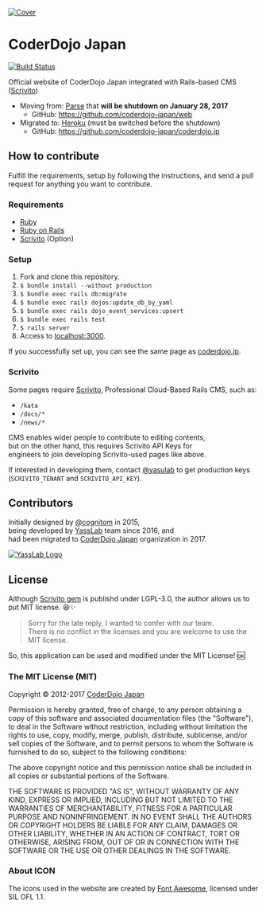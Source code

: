 [![Cover](https://raw.githubusercontent.com/coderdojo-japan/coderdojo.jp/master/public/cover.png)](https://coderdojo.jp/)

# CoderDojo Japan

[![Build Status](https://travis-ci.org/coderdojo-japan/coderdojo.jp.svg?branch=master)](https://travis-ci.org/coderdojo-japan/coderdojo.jp#)

Official website of CoderDojo Japan integrated with Rails-based CMS ([Scrivito](https://scrivito.com/))

- Moving from: [Parse](http://parse.com/) that __will be shutdown on January 28, 2017__
  - GitHub: https://github.com/coderdojo-japan/web
- Migrated to: [Heroku](http://heroku.com/) (must be switched before the shutdown)
  - GitHub: https://github.com/coderdojo-japan/coderdojo.jp

## How to contribute

Fulfill the requirements, setup by following the instructions, and send a pull request for anything you want to contribute.

### Requirements

- [Ruby](http://ruby-lang.org/)
- [Ruby on Rails](http://rubyonrails.org/)
- [Scrivito](https://scrivito.com/) (Option)

### Setup 

1. Fork and clone this repository.
1. `$ bundle install --without production`
1. `$ bundle exec rails db:migrate`
1. `$ bundle exec rails dojos:update_db_by_yaml`
1. `$ bundle exec rails dojo_event_services:upsert`
1. `$ bundle exec rails test`
1. `$ rails server`
1. Access to [localhost:3000](http://localhost:3000).

If you successfully set up, you can see the same page as [coderdojo.jp](http://coderdojo.jp).

### Scrivito

Some pages require [Scrivito](https://scrivito.com/), Professional Cloud-Based Rails CMS, such as:

- `/kata`
- `/docs/*`
- `/news/*`

CMS enables wider people to contribute to editing contents,   
but on the other hand, this requires Scrivito API Keys for    
engineers to join developing Scrivito-used pages like above.

If interested in developing them, contact [@yasulab](https://github.com/yasulab) to
get production keys (`SCRIVITO_TENANT` and `SCRIVITO_API_KEY`).


## Contributors

Initially designed by [@cognitom](https://github.com/cognitom) in 2015,   
being developed by [YassLab](https://yasslab.jp/) team since 2016, and   
had been migrated to [CoderDojo Japan](http://github.com/coderdojo-japan) organization in 2017.

[![YassLab Logo](https://yasslab.jp/img/logo_800x200.png)](https://yasslab.jp/)

## License

Although [Scrivito gem](https://rubygems.org/gems/scrivito) is publishd under LGPL-3.0, the author allows us to put MIT license. 😆✨

> Sorry for the late reply, I wanted to confer with our team.   
> There is no conflict in the licenses and you are welcome to use the MIT license.  

So, this application can be used and modified under the MIT License! 🆗

### The MIT License (MIT)

Copyright &copy; 2012-2017 [CoderDojo Japan](https://coderdojo.jp/)

Permission is hereby granted, free of charge, to any person obtaining a copy of this software and associated documentation files (the "Software"), to deal in the Software without restriction, including without limitation the rights to use, copy, modify, merge, publish, distribute, sublicense, and/or sell copies of the Software, and to permit persons to whom the Software is furnished to do so, subject to the following conditions:

The above copyright notice and this permission notice shall be included in all copies or substantial portions of the Software.

THE SOFTWARE IS PROVIDED "AS IS", WITHOUT WARRANTY OF ANY KIND, EXPRESS OR IMPLIED, INCLUDING BUT NOT LIMITED TO THE WARRANTIES OF MERCHANTABILITY, FITNESS FOR A PARTICULAR PURPOSE AND NONINFRINGEMENT. IN NO EVENT SHALL THE AUTHORS OR COPYRIGHT HOLDERS BE LIABLE FOR ANY CLAIM, DAMAGES OR OTHER LIABILITY, WHETHER IN AN ACTION OF CONTRACT, TORT OR OTHERWISE, ARISING FROM, OUT OF OR IN CONNECTION WITH THE SOFTWARE OR THE USE OR OTHER DEALINGS IN THE SOFTWARE.

### About ICON

The icons used in the website are created by [Font Awesome](http://fontawesome.io/), licensed under SIL OFL 1.1.

